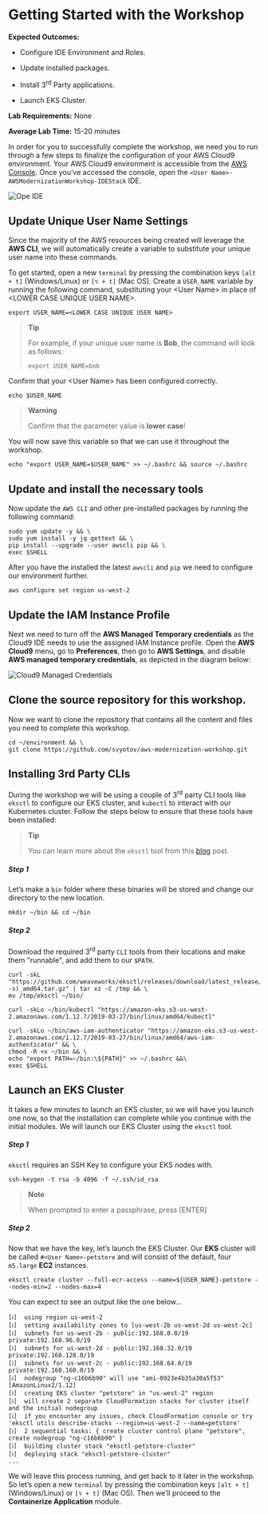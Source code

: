 Getting Started with the Workshop
=================================

**Expected Outcomes:**

- Configure IDE Environment and Roles.

- Update installed packages.

- Install 3<sup>rd</sup> Party applications.

- Launch EKS Cluster.

**Lab Requirements:** None

**Average Lab Time:** 15-20 minutes

In order for you to successfully complete the workshop, we need you to
run through a few steps to finalize the configuration of your AWS Cloud9
environment. Your AWS Cloud9 environment is accessible from the [AWS
Console](https://us-west-2.console.aws.amazon.com/cloud9/home?region=us-west-2#).
Once you’ve accessed the console, open the
`<User Name>-AWSModernizationWorkshop-IDEStack`
IDE.

![Ope IDE](../../images/cloud9-launch.png)

Update Unique User Name Settings
--------------------------------

Since the majority of the AWS resources being created will leverage the
**AWS CLI**, we will automatically create a variable to substitute your
unique user name into these commands.

To get started, open a new `terminal` by pressing the combination keys
`[alt + t]` (Windows/Linux) or `[⌥ + t]` (Mac OS). Create a `USER_NAME`
variable by running the following command, substituting your &lt;User
Name&gt; in place of &lt;LOWER CASE UNIQUE USER NAME&gt;.

    export USER_NAME=<LOWER CASE UNIQUE USER NAME>

> **Tip**
>
> For example, if your unique user name is **Bob**, the command will
> look as follows:
>
>     export USER_NAME=bob

Confirm that your &lt;User Name&gt; has been configured correctly.

    echo $USER_NAME

> **Warning**
>
> Confirm that the parameter value is **lower case**!

You will now save this variable so that we can use it throughout the
workshop.

    echo "export USER_NAME=$USER_NAME" >> ~/.bashrc && source ~/.bashrc

Update and install the necessary tools
--------------------------------------

Now update the `AWS CLI` and other pre-installed packages by running the
following command:

    sudo yum update -y && \
    sudo yum install -y jq gettext && \
    pip install --upgrade --user awscli pip && \
    exec $SHELL

After you have the installed the latest `awscli` and `pip` we need to
configure our environment further.

    aws configure set region us-west-2

Update the IAM Instance Profile
-------------------------------

Next we need to turn off the **AWS Managed Temporary credentials** as
the Cloud9 IDE needs to use the assigned IAM Instance profile. Open the
**AWS Cloud9** menu, go to **Preferences**, then go to **AWS Settings**,
and disable **AWS managed temporary credentials**, as depicted in the
diagram below:

![Cloud9 Managed Credentials](../../images/cloud9-credentials.png)

Clone the source repository for this workshop.
----------------------------------------------

Now we want to clone the repository that contains all the content and
files you need to complete this workshop.

    cd ~/environment && \
    git clone https://github.com/svyotov/aws-modernization-workshop.git

Installing 3rd Party CLIs
-------------------------

During the workshop we will be using a couple of 3<sup>rd</sup> party
CLI tools like `eksctl` to configure our EKS cluster, and `kubectl` to
interact with our Kubernetes cluster. Follow the steps below to ensure
that these tools have been installed:

> **Tip**
>
> You can learn more about the `eksctl` tool from this
> [blog](https://aws.amazon.com/blogs/opensource/eksctl-eks-cluster-one-command/)
> post.

##### Step 1
Let’s make a `bin` folder where these binaries will be stored and change
our directory to the new location.

    mkdir ~/bin && cd ~/bin

##### Step 2
Download the required 3<sup>rd</sup> party `CLI` tools from their
locations and make them "runnable", and add them to our `$PATH`.

    curl -skL "https://github.com/weaveworks/eksctl/releases/download/latest_release/eksctl_$(uname -s)_amd64.tar.gz" | tar xz -C /tmp && \
    mv /tmp/eksctl ~/bin/

    curl -skLo ~/bin/kubectl "https://amazon-eks.s3-us-west-2.amazonaws.com/1.12.7/2019-03-27/bin/linux/amd64/kubectl"

    curl -skLo ~/bin/aws-iam-authenticator "https://amazon-eks.s3-us-west-2.amazonaws.com/1.12.7/2019-03-27/bin/linux/amd64/aws-iam-authenticator" && \
    chmod -R +x ~/bin && \
    echo "export PATH=~/bin:\${PATH}" >> ~/.bashrc &&\
    exec $SHELL

Launch an EKS Cluster
---------------------

It takes a few minutes to launch an EKS cluster, so we will have you
launch one now, so that the installation can complete while you continue
with the initial modules. We will launch our EKS Cluster using the
`eksctl` tool.

##### Step 1
`eksctl` requires an SSH Key to configure your EKS nodes with.

    ssh-keygen -t rsa -b 4096 -f ~/.ssh/id_rsa

> **Note**
>
> When prompted to enter a passphrase, press \[ENTER\]

##### Step 2
Now that we have the key, let’s launch the EKS Cluster. Our **EKS**
cluster will be called `#<User Name>-petstore`
and will consist of the default, four `m5.large` **EC2** instances.

    eksctl create cluster --full-ecr-access --name=${USER_NAME}-petstore --nodes-min=2 --nodes-max=4

You can expect to see an output like the one below…

<!-- -->

    [ℹ]  using region us-west-2
    [ℹ]  setting availability zones to [us-west-2b us-west-2d us-west-2c]
    [ℹ]  subnets for us-west-2b - public:192.168.0.0/19 private:192.168.96.0/19
    [ℹ]  subnets for us-west-2d - public:192.168.32.0/19 private:192.168.128.0/19
    [ℹ]  subnets for us-west-2c - public:192.168.64.0/19 private:192.168.160.0/19
    [ℹ]  nodegroup "ng-c16b6b90" will use "ami-0923e4b35a30a5f53" [AmazonLinux2/1.12]
    [ℹ]  creating EKS cluster "petstore" in "us-west-2" region
    [ℹ]  will create 2 separate CloudFormation stacks for cluster itself and the initial nodegroup
    [ℹ]  if you encounter any issues, check CloudFormation console or try 'eksctl utils describe-stacks --region=us-west-2 --name=petstore'
    [ℹ]  2 sequential tasks: { create cluster control plane "petstore", create nodegroup "ng-c16b6b90" }
    [ℹ]  building cluster stack "eksctl-petstore-cluster"
    [ℹ]  deploying stack "eksctl-petstore-cluster"
    ...

We will leave this process running, and get back to it later in the
workshop. So let’s open a new `terminal` by pressing the combination
keys `[alt + t]` (Windows/Linux) or `[⌥ + t]` (Mac OS). Then we’ll
proceed to the **Containerize Application** module.
